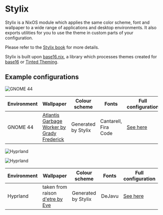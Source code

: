 # Stylix

Stylix is a NixOS module which applies the same color scheme, font and
wallpaper to a wide range of applications and desktop environments. It also
exports utilities for you to use the theme in custom parts of your configuration.

Please refer to the [Stylix book](https://danth.github.io/stylix/) for more details.

Stylix is built upon [base16.nix](https://github.com/SenchoPens/base16.nix#readme),
a library which processes themes created for
[base16](https://github.com/chriskempson/base16#readme) or
[Tinted Theming](https://github.com/tinted-theming).

## Example configurations

![GNOME 44](https://user-images.githubusercontent.com/28959268/233449152-c38d0214-0991-454d-abbf-41b5e89dee3a.png)

| Environment | Wallpaper                                                                               | Colour scheme       | Fonts                | Full configuration                                                         |
|-------------|-----------------------------------------------------------------------------------------|---------------------|----------------------|----------------------------------------------------------------------------|
| GNOME 44    | [Atlantis Garbage Worker by Grady Frederick](https://www.artstation.com/artwork/W2GERJ) | Generated by Stylix | Cantarell, Fira Code | [See here](https://gist.github.com/danth/5e0b263eeed99aafcef2a2eca3e8548d) |

![Hyprland]("https://raw.githubusercontent.com/SomeGuyNamedMy/Screenshots/60cd34c7c822042e33d0a1d7ae98a64290aa6dab/example1.png")

![Hyprland]("https://raw.githubusercontent.com/SomeGuyNamedMy/Screenshots/main/example2.png")

| Environment | Wallpaper                                                                               | Colour scheme       | Fonts                | Full configuration                                                         |
|-------------|-----------------------------------------------------------------------------------------|---------------------|----------------------|----------------------------------------------------------------------------|
| Hyprland    | taken from raison [d'etre by Eve]("https://www.youtube.com/watch?v=ulfY8WQE_HE")        | Generated by Stylix | DeJavu               | [See here]("https://github.com/SomeGuyNamedMy/users")                      |
